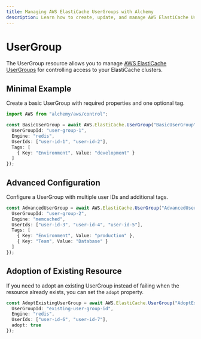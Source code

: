 ```yaml
---
title: Managing AWS ElastiCache UserGroups with Alchemy
description: Learn how to create, update, and manage AWS ElastiCache UserGroups using Alchemy Cloud Control.
---
```


# UserGroup

The UserGroup resource allows you to manage [AWS ElastiCache UserGroups](https://docs.aws.amazon.com/elasticache/latest/userguide/) for controlling access to your ElastiCache clusters.

## Minimal Example

Create a basic UserGroup with required properties and one optional tag.

```ts
import AWS from "alchemy/aws/control";

const BasicUserGroup = await AWS.ElastiCache.UserGroup("BasicUserGroup", {
  UserGroupId: "user-group-1",
  Engine: "redis",
  UserIds: ["user-id-1", "user-id-2"],
  Tags: [
    { Key: "Environment", Value: "development" }
  ]
});
```

## Advanced Configuration

Configure a UserGroup with multiple user IDs and additional tags.

```ts
const AdvancedUserGroup = await AWS.ElastiCache.UserGroup("AdvancedUserGroup", {
  UserGroupId: "user-group-2",
  Engine: "memcached",
  UserIds: ["user-id-3", "user-id-4", "user-id-5"],
  Tags: [
    { Key: "Environment", Value: "production" },
    { Key: "Team", Value: "Database" }
  ]
});
```

## Adoption of Existing Resource

If you need to adopt an existing UserGroup instead of failing when the resource already exists, you can set the `adopt` property.

```ts
const AdoptExistingUserGroup = await AWS.ElastiCache.UserGroup("AdoptExistingUserGroup", {
  UserGroupId: "existing-user-group-id",
  Engine: "redis",
  UserIds: ["user-id-6", "user-id-7"],
  adopt: true
});
```